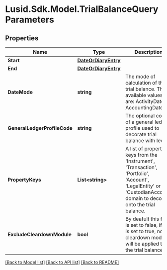 # Lusid.Sdk.Model.TrialBalanceQueryParameters

## Properties

Name | Type | Description | Notes
------------ | ------------- | ------------- | -------------
**Start** | [**DateOrDiaryEntry**](DateOrDiaryEntry.md) |  | [optional] 
**End** | [**DateOrDiaryEntry**](DateOrDiaryEntry.md) |  | [optional] 
**DateMode** | **string** | The mode of calculation of the trial balance. The available values are: ActivityDate, AccountingDate. | [optional] 
**GeneralLedgerProfileCode** | **string** | The optional code of a general ledger profile used to decorate trial balance with levels. | [optional] 
**PropertyKeys** | **List&lt;string&gt;** | A list of property keys from the &#39;Instrument&#39;, &#39;Transaction&#39;, &#39;Portfolio&#39;, &#39;Account&#39;, &#39;LegalEntity&#39; or &#39;CustodianAccount&#39; domain to decorate onto the trial balance. | [optional] 
**ExcludeCleardownModule** | **bool** | By deafult this flag is set to false, if this is set to true, no cleardown module will be applied to the trial balance. | [optional] 

[[Back to Model list]](../README.md#documentation-for-models) [[Back to API list]](../README.md#documentation-for-api-endpoints) [[Back to README]](../README.md)

